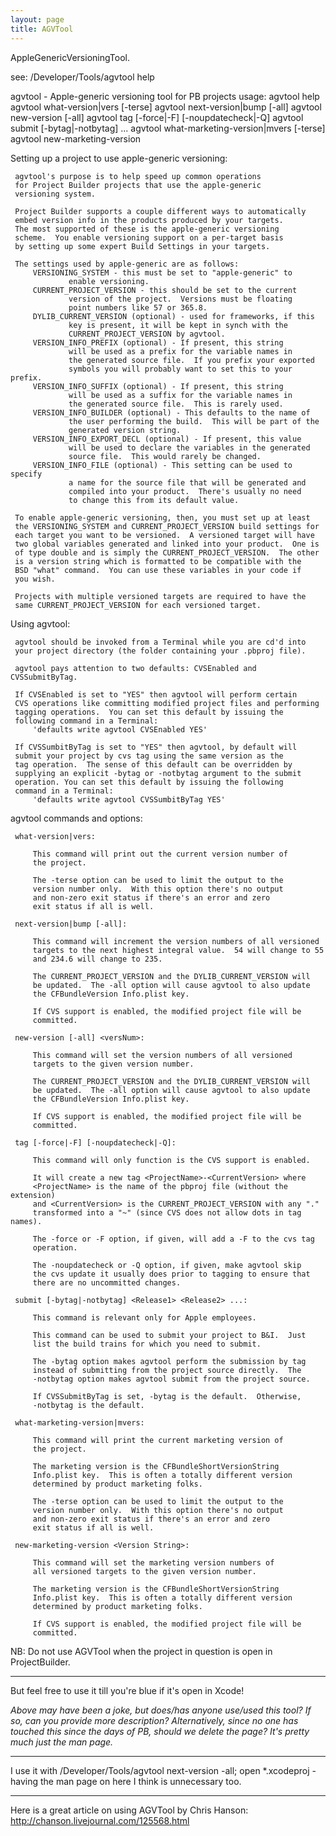 ```yaml
---
layout: page
title: AGVTool
---
```


AppleGenericVersioningTool.

see: /Developer/Tools/agvtool help

    
 agvtool - Apple-generic versioning tool for PB projects
   usage:
     agvtool help
     agvtool what-version|vers [-terse]
     agvtool next-version|bump [-all]
     agvtool new-version [-all] <versNum>
     agvtool tag [-force|-F] [-noupdatecheck|-Q]
     agvtool submit [-bytag|-notbytag] <Release1> <Release2> ...
     agvtool what-marketing-version|mvers [-terse]
     agvtool new-marketing-version <versString>
 
 Setting up a project to use apple-generic versioning:
 
     agvtool's purpose is to help speed up common operations
     for Project Builder projects that use the apple-generic
     versioning system.
 
     Project Builder supports a couple different ways to automatically
     embed version info in the products produced by your targets.
     The most supported of these is the apple-generic versioning
     scheme.  You enable versioning support on a per-target basis
     by setting up some expert Build Settings in your targets.
 
     The settings used by apple-generic are as follows:
         VERSIONING_SYSTEM - this must be set to "apple-generic" to
                 enable versioning.
         CURRENT_PROJECT_VERSION - this should be set to the current
                 version of the project.  Versions must be floating
                 point numbers like 57 or 365.8.
         DYLIB_CURRENT_VERSION (optional) - used for frameworks, if this
                 key is present, it will be kept in synch with the
                 CURRENT_PROJECT_VERSION by agvtool.
         VERSION_INFO_PREFIX (optional) - If present, this string
                 will be used as a prefix for the variable names in
                 the generated source file.  If you prefix your exported
                 symbols you will probably want to set this to your prefix.
         VERSION_INFO_SUFFIX (optional) - If present, this string
                 will be used as a suffix for the variable names in
                 the generated source file.  This is rarely used.
         VERSION_INFO_BUILDER (optional) - This defaults to the name of
                 the user performing the build.  This will be part of the
                 generated version string.
         VERSION_INFO_EXPORT_DECL (optional) - If present, this value
                 will be used to declare the variables in the generated
                 source file.  This would rarely be changed.
         VERSION_INFO_FILE (optional) - This setting can be used to specify
                 a name for the source file that will be generated and
                 compiled into your product.  There's usually no need 
                 to change this from its default value.
 
     To enable apple-generic versioning, then, you must set up at least
     the VERSIONING_SYSTEM and CURRENT_PROJECT_VERSION build settings for
     each target you want to be versioned.  A versioned target will have
     two global variables generated and linked into your product.  One is
     of type double and is simply the CURRENT_PROJECT_VERSION.  The other
     is a version string which is formatted to be compatible with the
     BSD "what" command.  You can use these variables in your code if
     you wish.
 
     Projects with multiple versioned targets are required to have the
     same CURRENT_PROJECT_VERSION for each versioned target.
 
 
 Using agvtool:
 
     agvtool should be invoked from a Terminal while you are cd'd into
     your project directory (the folder containing your .pbproj file).
 
     agvtool pays attention to two defaults: CVSEnabled and CVSSubmitByTag.
 
     If CVSEnabled is set to "YES" then agvtool will perform certain
     CVS operations like committing modified project files and performing
     tagging operations.  You can set this default by issuing the
     following command in a Terminal:
         'defaults write agvtool CVSEnabled YES'
 
     If CVSSumbitByTag is set to "YES" then agvtool, by default will
     submit your project by cvs tag using the same version as the
     tag operation.  The sense of this default can be overridden by 
     supplying an explicit -bytag or -notbytag argument to the submit 
     operation. You can set this default by issuing the following
     command in a Terminal:
         'defaults write agvtool CVSSumbitByTag YES'
 
 agvtool commands and options:
 
     what-version|vers:
 
         This command will print out the current version number of 
         the project.
 
         The -terse option can be used to limit the output to the 
         version number only.  With this option there's no output 
         and non-zero exit status if there's an error and zero 
         exit status if all is well.
 
     next-version|bump [-all]:
 
         This command will increment the version numbers of all versioned
         targets to the next highest integral value.  54 will change to 55
         and 234.6 will change to 235.
 
         The CURRENT_PROJECT_VERSION and the DYLIB_CURRENT_VERSION will
         be updated.  The -all option will cause agvtool to also update
         the CFBundleVersion Info.plist key.
 
         If CVS support is enabled, the modified project file will be 
         committed.
 
     new-version [-all] <versNum>:
 
         This command will set the version numbers of all versioned
         targets to the given version number.
 
         The CURRENT_PROJECT_VERSION and the DYLIB_CURRENT_VERSION will
         be updated.  The -all option will cause agvtool to also update
         the CFBundleVersion Info.plist key.
 
         If CVS support is enabled, the modified project file will be 
         committed.
 
     tag [-force|-F] [-noupdatecheck|-Q]:
 
         This command will only function is the CVS support is enabled.
 
         It will create a new tag <ProjectName>-<CurrentVersion> where
         <ProjectName> is the name of the pbproj file (without the extension)
         and <CurrentVersion> is the CURRENT_PROJECT_VERSION with any "." 
         transformed into a "~" (since CVS does not allow dots in tag names).
 
         The -force or -F option, if given, will add a -F to the cvs tag 
         operation.
 
         The -noupdatecheck or -Q option, if given, make agvtool skip 
         the cvs update it usually does prior to tagging to ensure that
         there are no uncommitted changes.
 
     submit [-bytag|-notbytag] <Release1> <Release2> ...:
 
         This command is relevant only for Apple employees.
 
         This command can be used to submit your project to B&I.  Just 
         list the build trains for which you need to submit.
 
         The -bytag option makes agvtool perform the submission by tag
         instead of submitting from the project source directly.  The 
         -notbytag option makes agvtool submit from the project source.
 
         If CVSSubmitByTag is set, -bytag is the default.  Otherwise,
         -notbytag is the default.
 
     what-marketing-version|mvers:
 
         This command will print the current marketing version of 
         the project.
 
         The marketing version is the CFBundleShortVersionString
         Info.plist key.  This is often a totally different version
         determined by product marketing folks.
 
         The -terse option can be used to limit the output to the 
         version number only.  With this option there's no output 
         and non-zero exit status if there's an error and zero 
         exit status if all is well.
 
     new-marketing-version <Version String>:
 
         This command will set the marketing version numbers of
         all versioned targets to the given version number.
 
         The marketing version is the CFBundleShortVersionString
         Info.plist key.  This is often a totally different version
         determined by product marketing folks.
 
         If CVS support is enabled, the modified project file will be 
         committed.


NB:  Do not use AGVTool when the project in question is open in ProjectBuilder.

----
But feel free to use it till you're blue if it's open in Xcode!

*Above may have been a joke, but does/has anyone use/used this tool? If so, can you provide more description? Alternatively, since no one has touched this since the days of PB, should we delete the page? It's pretty much just the man page.*

----

I use it with     /Developer/Tools/agvtool next-version -all; open *.xcodeproj - having the man page on here I think is unnecessary too.

----
Here is a great article on using AGVTool by Chris Hanson: http://chanson.livejournal.com/125568.html

